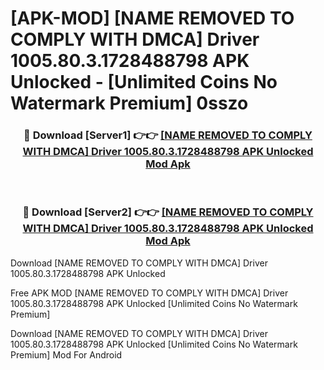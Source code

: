 # [APK-MOD] [NAME REMOVED TO COMPLY WITH DMCA] Driver 1005.80.3.1728488798 APK Unlocked - [Unlimited Coins No Watermark Premium] 0sszo



<div align="center">
<h3>🔴 Download [Server1] 👉👉 <a href="https://momento.my/?title=[NAME_REMOVED_TO_COMPLY_WITH_DMCA]_Driver_1005.80.3.1728488798_APK_Unlocked">[NAME REMOVED TO COMPLY WITH DMCA] Driver 1005.80.3.1728488798 APK Unlocked Mod Apk</a></h3><br>

<h3>🔴 Download [Server2] 👉👉 <a href="https://momento.my/?title=[NAME_REMOVED_TO_COMPLY_WITH_DMCA]_Driver_1005.80.3.1728488798_APK_Unlocked">[NAME REMOVED TO COMPLY WITH DMCA] Driver 1005.80.3.1728488798 APK Unlocked Mod Apk</a></h3>
</div>



Download [NAME REMOVED TO COMPLY WITH DMCA] Driver 1005.80.3.1728488798 APK Unlocked 

Free APK MOD [NAME REMOVED TO COMPLY WITH DMCA] Driver 1005.80.3.1728488798 APK Unlocked [Unlimited Coins No Watermark Premium]

Download [NAME REMOVED TO COMPLY WITH DMCA] Driver 1005.80.3.1728488798 APK Unlocked [Unlimited Coins No Watermark Premium] Mod For Android
